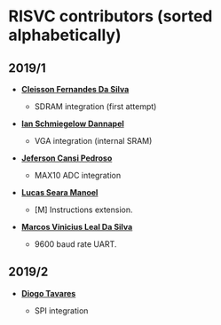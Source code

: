 RISVC contributors (sorted alphabetically)
============================================

## 2019/1

   * **[Cleisson Fernandes Da Silva](https://github.com/cleissom)**

     * SDRAM integration (first attempt)

   * **[Ian Schmiegelow Dannapel](https://github.com/Eximmius)**

     * VGA integration (internal SRAM)

   * **[Jeferson Cansi Pedroso](https://github.com/jefersonpedroso)**

     * MAX10 ADC integration

   * **[Lucas Seara Manoel](https://github.com/lsmanoel)**

     * [M] Instructions extension.

   * **[Marcos Vinicius Leal Da Silva](https://github.com/marcosleal)**

     * 9600 baud rate UART.
  
  ## 2019/2 
  
  * **[Diogo Tavares](https://github.com/diogo0001)**
    
    * SPI integration
